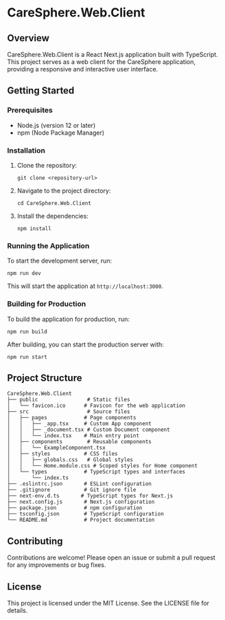 # CareSphere.Web.Client

## Overview
CareSphere.Web.Client is a React Next.js application built with TypeScript. This project serves as a web client for the CareSphere application, providing a responsive and interactive user interface.

## Getting Started

### Prerequisites
- Node.js (version 12 or later)
- npm (Node Package Manager)

### Installation
1. Clone the repository:
   ```
   git clone <repository-url>
   ```
2. Navigate to the project directory:
   ```
   cd CareSphere.Web.Client
   ```
3. Install the dependencies:
   ```
   npm install
   ```

### Running the Application
To start the development server, run:
```
npm run dev
```
This will start the application at `http://localhost:3000`.

### Building for Production
To build the application for production, run:
```
npm run build
```
After building, you can start the production server with:
```
npm run start
```

## Project Structure
```
CareSphere.Web.Client
├── public                # Static files
│   └── favicon.ico      # Favicon for the web application
├── src                   # Source files
│   ├── pages            # Page components
│   │   ├── _app.tsx     # Custom App component
│   │   ├── _document.tsx # Custom Document component
│   │   └── index.tsx    # Main entry point
│   ├── components        # Reusable components
│   │   └── ExampleComponent.tsx
│   ├── styles           # CSS files
│   │   ├── globals.css   # Global styles
│   │   └── Home.module.css # Scoped styles for Home component
│   └── types            # TypeScript types and interfaces
│       └── index.ts
├── .eslintrc.json       # ESLint configuration
├── .gitignore           # Git ignore file
├── next-env.d.ts       # TypeScript types for Next.js
├── next.config.js       # Next.js configuration
├── package.json         # npm configuration
├── tsconfig.json        # TypeScript configuration
└── README.md            # Project documentation
```

## Contributing
Contributions are welcome! Please open an issue or submit a pull request for any improvements or bug fixes.

## License
This project is licensed under the MIT License. See the LICENSE file for details.